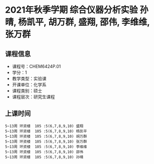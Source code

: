 # 2021年秋季学期 综合仪器分析实验 孙晴, 杨凯平, 胡万群, 盛翔, 邵伟, 李维维, 张万群






## 课程信息

- 课程号：CHEM6424P.01
- 学分：1
- 教学类型：实验课
- 开课单位：化学系
- 课程类别：硕士
- 课程层次：研究生课程

## 上课时间

```
5~13周 环资楼  105 :5(6,7,8,9,10) 盛翔
5~13周 环资楼  105 :5(6,7,8,9,10) 杨凯平
5~13周 环资楼  105 :5(6,7,8,9,10) 胡万群
5~13周 环资楼  105 :5(6,7,8,9,10) 张万群
5~13周 环资楼  105 :5(6,7,8,9,10) 李维维
5~13周 环资楼  105 :5(6,7,8,9,10) 邵伟
5~13周 环资楼  105 :5(6,7,8,9,10) 孙晴
```

